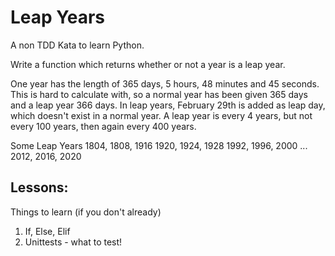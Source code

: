 
# Leap Years

A non TDD Kata to learn Python.

Write a function which returns whether or not a year is a leap year. 

One year has the length of 365 days, 5 hours, 48 minutes and 45 seconds. This is hard to calculate with, so a normal year has been given 365 days and a leap year 366 days. In leap years, February 29th is added as leap day, which doesn't exist in a normal year. A leap year is every 4 years, but not every 100 years, then again every 400 years.

Some Leap Years
1804, 1808, 1916
1920, 1924, 1928
1992, 1996, 2000
...
2012, 2016, 2020


## Lessons: 

Things to learn (if you don't already)

1. If, Else, Elif
2. Unittests - what to test!